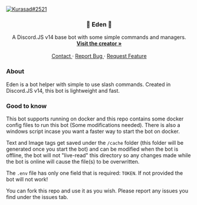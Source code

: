 [![Kurasad#2521](https://img.shields.io/badge/Creator-Kurasad%232521-%23ff0092)](https://kurasad.dev) 

<p>
  <h3 align="center"> 💠 Eden 💠 </h3>
  <p align="center">
    A Discord.JS v14 base bot with some simple commands and managers.
    <br />
    <a href="https://kurasad.dev"><strong> Visit the creator » </strong></a>
    <br />
    <br />
    <a href="https:/kurasad.dev/support"> Contact </a>
    ·
    <a href="https://github.com/DPulavarthy/Eden/issues"> Report Bug </a>
    ·
    <a href="https://github.com/DPulavarthy/Eden/issues"> Request Feature </a>
  </p>
</p>

### About
Eden is a bot helper with simple to use slash commands. Created in Discord.JS v14, this bot is lightweight and fast. 

### Good to know
This bot supports running on docker and this repo contains some docker config files to run this bot (Some modifications needed). There is also a windows script incase you want a faster way to start the bot on docker.

Text and Image tags get saved under the `/cache` folder (this folder will be generated once you start the bot) and can be modified when the bot is offline, the bot will not "live-read" this directory so any changes made while the bot is online will cause the file(s) to be overwritten.

The `.env` file has only one field that is required: `TOKEN`. If not provided the bot will not work!

You can fork this repo and use it as you wish. Please report any issues you find under the issues tab. 
